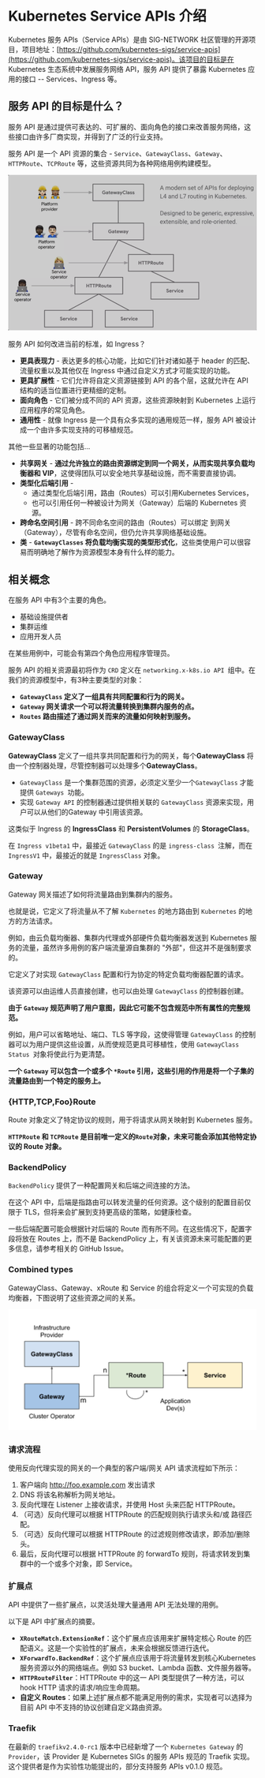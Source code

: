 # **Kubernetes Service APIs 介绍**

Kubernetes 服务 APIs（Service APIs）是由 SIG-NETWORK 社区管理的开源项目，项目地址：[https://github.com/kubernetes-sigs/service-apis](https://github.com/kubernetes-sigs/service-apis)。该项目的目标是在 Kubernetes 生态系统中发展服务网络 API，服务 API 提供了暴露 Kubernetes 应用的接口 -- Services、Ingress 等。


## 服务 API 的目标是什么？

服务 API 是通过提供可表达的、可扩展的、面向角色的接口来改善服务网络，这些接口由许多厂商实现，并得到了广泛的行业支持。

服务 API 是一个 API 资源的集合 - `Service`、`GatewayClass`、`Gateway`、`HTTPRoute`、`TCPRoute` 等，这些资源共同为各种网络用例构建模型。

![Alt Image Text](images/adv/adv108_1.png "Body image")

服务 API 如何改进当前的标准，如 Ingress？

* **更具表现力** - 表达更多的核心功能，比如它们针对诸如基于 header 的匹配、流量权重以及其他仅在 Ingress 中通过自定义方式才可能实现的功能。
* **更具扩展性** - 它们允许将自定义资源链接到 API 的各个层，这就允许在 API 结构的适当位置进行更精细的定制。
* **面向角色** - 它们被分成不同的 API 资源，这些资源映射到 Kubernetes 上运行应用程序的常见角色。
* **通用性** - 就像 Ingress 是一个具有众多实现的通用规范一样，服务 API 被设计成一个由许多实现支持的可移植规范。

其他一些显著的功能包括...

* **共享网关** - **通过允许独立的路由资源绑定到同一个网关，从而实现共享负载均衡器和 VIP**，这使得团队可以安全地共享基础设施，而不需要直接协调。
* **类型化后端引用** - 
	* 通过类型化后端引用，路由（Routes）可以引用Kubernetes Services，
	* 也可以引用任何一种被设计为网关（Gateway）后端的 Kubernetes 资源。
* **跨命名空间引用** - 跨不同命名空间的路由（Routes）可以绑定 到网关（Gateway），尽管有命名空间，但仍允许共享网络基础设施。
* **类** - **`GatewayClasses` 将负载均衡实现的类型形式化**，这些类使用户可以很容易而明确地了解作为资源模型本身有什么样的能力。

## 相关概念

在服务 API 中有3个主要的角色。

* 基础设施提供者
* 集群运维
* 应用开发人员

在某些用例中，可能会有第四个角色应用程序管理员。


服务 API 的相关资源最初将作为 `CRD` 定义在 `networking.x-k8s.io API `组中。在我们的资源模型中，有3种主要类型的对象：

* **`GatewayClass` 定义了一组具有共同配置和行为的网关。**
* **`Gateway` 网关请求一个可以将流量转换到集群内服务的点。**
* **`Routes` 路由描述了通过网关而来的流量如何映射到服务。**

### GatewayClass

**GatewayClass** 定义了一组共享共同配置和行为的网关，每个**GatewayClass** 将由一个控制器处理，尽管控制器可以处理多个**GatewayClass**。

* `GatewayClass` 是一个集群范围的资源，必须定义至少一个`GatewayClass` 才能提供 `Gateways `功能。
* 实现 `Gateway API` 的控制器通过提供相关联的 `GatewayClass` 资源来实现，用户可以从他们的Gateway 中引用该资源。

这类似于 Ingress 的 **IngressClass** 和 **PersistentVolumes** 的 **StorageClass**。

在 `Ingress v1beta1` 中，最接近 `GatewayClass` 的是 `ingress-class `注解，而在 `IngressV1` 中，最接近的就是 `IngressClass` 对象。

### Gateway

Gateway 网关描述了如何将流量路由到集群内的服务。

也就是说，它定义了将流量从不了解 `Kubernetes` 的地方路由到 `Kubernetes` 的地方的方法请求。

例如，由云负载均衡器、集群内代理或外部硬件负载均衡器发送到 Kubernetes 服务的流量，虽然许多用例的客户端流量源自集群的 "外部"，但这并不是强制要求的。


它定义了对实现 `GatewayClass` 配置和行为协定的特定负载均衡器配置的请求。

该资源可以由运维人员直接创建，也可以由处理 `GatewayClass` 的控制器创建。

**由于 `Gateway` 规范声明了用户意图，因此它可能不包含规范中所有属性的完整规范。**

例如，用户可以省略地址、端口、TLS 等字段，这使得管理 `GatewayClass` 的控制器可以为用户提供这些设置，从而使规范更具可移植性，使用 `GatewayClass Status `对象将使此行为更清楚。

**一个 `Gateway` 可以包含一个或多个 `*Route` 引用，这些引用的作用是将一个子集的流量路由到一个特定的服务上。**


### {HTTP,TCP,Foo}Route

Route 对象定义了特定协议的规则，用于将请求从网关映射到 Kubernetes 服务。

**`HTTPRoute` 和 `TCPRoute` 是目前唯一定义的`Route`对象，未来可能会添加其他特定协议的 Route 对象。**


### BackendPolicy

`BackendPolicy` 提供了一种配置网关和后端之间连接的方法。

在这个 API 中，后端是指路由可以转发流量的任何资源。这个级别的配置目前仅限于 TLS，但将来会扩展到支持更高级的策略，如健康检查。

一些后端配置可能会根据针对后端的 Route 而有所不同。在这些情况下，配置字段将放在 Routes 上，而不是 BackendPolicy 上，有关该资源未来可能配置的更多信息，请参考相关的 GitHub Issue。

### Combined types

GatewayClass、Gateway、xRoute 和 Service 的组合将定义一个可实现的负载均衡器，下图说明了这些资源之间的关系。

![Alt Image Text](images/adv/adv108_2.png "Body image")

### 请求流程

使用反向代理实现的网关的一个典型的客户端/网关 API 请求流程如下所示：

1. 客户端向 http://foo.example.com 发出请求
2. DNS 将该名称解析为网关地址。
3. 反向代理在 Listener 上接收请求，并使用 Host 头来匹配 HTTPRoute。
4. （可选）反向代理可以根据 HTTPRoute 的匹配规则执行请求头和/或 路径匹配。
5. （可选）反向代理可以根据 HTTPRoute 的过滤规则修改请求，即添加/删除头。
6. 最后，反向代理可以根据 HTTPRoute 的 forwardTo 规则，将请求转发到集群中的一个或多个对象，即 Service。


### 扩展点

API 中提供了一些扩展点，以灵活处理大量通用 API 无法处理的用例。

以下是 API 中扩展点的摘要。


* **`XRouteMatch.ExtensionRef`**：这个扩展点应该用来扩展特定核心 Route 的匹配语义。这是一个实验性的扩展点，未来会根据反馈进行迭代。
* **`XForwardTo.BackendRef`**：这个扩展点应该用于将流量转发到核心Kubernetes 服务资源以外的网络端点。例如 S3 bucket、Lambda 函数、文件服务器等。
* **`HTTPRouteFilter`**：HTTPRoute 中的这一 API 类型提供了一种方法，可以 hook HTTP 请求的请求/响应生命周期。
* **自定义 Routes**：如果上述扩展点都不能满足用例的需求，实现者可以选择为目前 API 中不支持的协议创建自定义路由资源。

### Traefik

在最新的 `traefikv2.4.0-rc1` 版本中已经新增了一个 `Kubernetes Gateway`  的 `Provider`，该 Provider 是 Kubernetes SIGs 的服务 APIs 规范的 Traefik 实现。这个提供者是作为实验性功能提出的，部分支持服务 APIs v0.1.0 规范。




